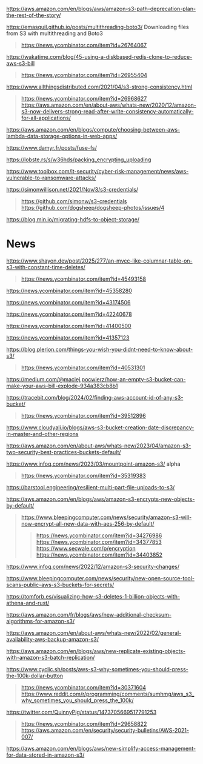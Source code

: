 https://aws.amazon.com/en/blogs/aws/amazon-s3-path-deprecation-plan-the-rest-of-the-story/

https://emasquil.github.io/posts/multithreading-boto3/ Downloading files from S3 with multithreading and Boto3
> https://news.ycombinator.com/item?id=26764067

https://wakatime.com/blog/45-using-a-diskbased-redis-clone-to-reduce-aws-s3-bill
> https://news.ycombinator.com/item?id=26955404

https://www.allthingsdistributed.com/2021/04/s3-strong-consistency.html
> https://news.ycombinator.com/item?id=26968627
  > https://aws.amazon.com/en/about-aws/whats-new/2020/12/amazon-s3-now-delivers-strong-read-after-write-consistency-automatically-for-all-applications/

https://aws.amazon.com/en/blogs/compute/choosing-between-aws-lambda-data-storage-options-in-web-apps/

https://www.damyr.fr/posts/fuse-fs/

https://lobste.rs/s/w36hds/packing_encrypting_uploading

https://www.toolbox.com/it-security/cyber-risk-management/news/aws-vulnerable-to-ransomware-attacks/

https://simonwillison.net/2021/Nov/3/s3-credentials/
> https://github.com/simonw/s3-credentials
> https://github.com/dogsheep/dogsheep-photos/issues/4

https://blog.min.io/migrating-hdfs-to-object-storage/

# News
https://www.shayon.dev/post/2025/277/an-mvcc-like-columnar-table-on-s3-with-constant-time-deletes/
> https://news.ycombinator.com/item?id=45493158

https://news.ycombinator.com/item?id=45358280

https://news.ycombinator.com/item?id=43174506

https://news.ycombinator.com/item?id=42240678

https://news.ycombinator.com/item?id=41400500

https://news.ycombinator.com/item?id=41357123

https://blog.plerion.com/things-you-wish-you-didnt-need-to-know-about-s3/
> https://news.ycombinator.com/item?id=40531301

https://medium.com/@maciej.pocwierz/how-an-empty-s3-bucket-can-make-your-aws-bill-explode-934a383cb8b1

https://tracebit.com/blog/2024/02/finding-aws-account-id-of-any-s3-bucket/
> https://news.ycombinator.com/item?id=39512896

https://www.cloudyali.io/blogs/aws-s3-bucket-creation-date-discrepancy-in-master-and-other-regions

https://aws.amazon.com/en/about-aws/whats-new/2023/04/amazon-s3-two-security-best-practices-buckets-default/

https://www.infoq.com/news/2023/03/mountpoint-amazon-s3/ alpha
> https://news.ycombinator.com/item?id=35319383

https://barstool.engineering/resilient-multi-part-file-uploads-to-s3/

https://aws.amazon.com/en/blogs/aws/amazon-s3-encrypts-new-objects-by-default/
> https://www.bleepingcomputer.com/news/security/amazon-s3-will-now-encrypt-all-new-data-with-aes-256-by-default/
> > https://news.ycombinator.com/item?id=34276986
> https://news.ycombinator.com/item?id=34377853
> https://www.secwale.com/p/encryption
> > https://news.ycombinator.com/item?id=34403852

https://www.infoq.com/news/2022/12/amazon-s3-security-changes/

https://www.bleepingcomputer.com/news/security/new-open-source-tool-scans-public-aws-s3-buckets-for-secrets/

https://tomforb.es/visualizing-how-s3-deletes-1-billion-objects-with-athena-and-rust/

https://aws.amazon.com/fr/blogs/aws/new-additional-checksum-algorithms-for-amazon-s3/

https://aws.amazon.com/en/about-aws/whats-new/2022/02/general-availability-aws-backup-amazon-s3/

https://aws.amazon.com/en/blogs/aws/new-replicate-existing-objects-with-amazon-s3-batch-replication/

https://www.cyclic.sh/posts/aws-s3-why-sometimes-you-should-press-the-100k-dollar-button
> https://news.ycombinator.com/item?id=30371604
> https://www.reddit.com/r/programming/comments/sumhmg/aws_s3_why_sometimes_you_should_press_the_100k/

https://twitter.com/QuinnyPig/status/1473705669517791253
> https://news.ycombinator.com/item?id=29658822
> https://aws.amazon.com/en/security/security-bulletins/AWS-2021-007/

https://aws.amazon.com/en/blogs/aws/new-simplify-access-management-for-data-stored-in-amazon-s3/